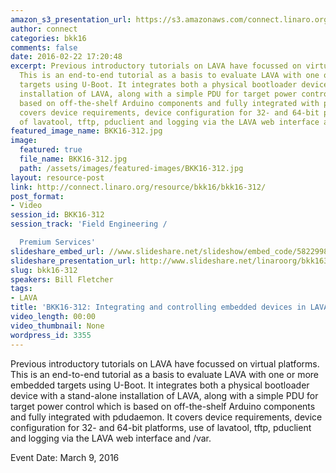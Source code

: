 ```yaml
---
amazon_s3_presentation_url: https://s3.amazonaws.com/connect.linaro.org/bkk16/Presentations/Wednesday/BKK16-312.pdf
author: connect
categories: bkk16
comments: false
date: 2016-02-22 17:20:48
excerpt: Previous introductory tutorials on LAVA have focussed on virtual platforms.
  This is an end-to-end tutorial as a basis to evaluate LAVA with one or more embedded
  targets using U-Boot. It integrates both a physical bootloader device with a stand-alone
  installation of LAVA, along with a simple PDU for target power control which is
  based on off-the-shelf Arduino components and fully integrated with pdudaemon. It
  covers device requirements, device configuration for 32- and 64-bit platforms, use
  of lavatool, tftp, pduclient and logging via the LAVA web interface and /var.
featured_image_name: BKK16-312.jpg
image:
  featured: true
  file_name: BKK16-312.jpg
  path: /assets/images/featured-images/BKK16-312.jpg
layout: resource-post
link: http://connect.linaro.org/resource/bkk16/bkk16-312/
post_format:
- Video
session_id: BKK16-312
session_track: 'Field Engineering /

  Premium Services'
slideshare_embed_url: //www.slideshare.net/slideshow/embed_code/58229985
slideshare_presentation_url: http://www.slideshare.net/linaroorg/bkk16312-integrating-and-controlling-embedded-devices-in-lava
slug: bkk16-312
speakers: Bill Fletcher
tags:
- LAVA
title: 'BKK16-312: Integrating and controlling embedded devices in LAVA'
video_length: 00:00
video_thumbnail: None
wordpress_id: 3355
---
```


Previous introductory tutorials on LAVA have focussed on virtual platforms. This is an end-to-end tutorial as a basis to evaluate LAVA with one or more embedded targets using U-Boot. It integrates both a physical bootloader device with a stand-alone installation of LAVA, along with a simple PDU for target power control which is based on off-the-shelf Arduino components and fully integrated with pdudaemon. It covers device requirements, device configuration for 32- and 64-bit platforms, use of lavatool, tftp, pduclient and logging via the LAVA web interface and /var.

Event Date: March 9, 2016